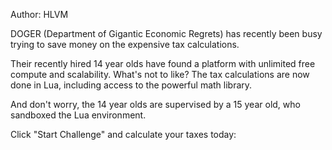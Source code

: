 Author: HLVM

DOGER (Department of Gigantic Economic Regrets) has recently been busy trying to save money on the expensive tax calculations.

Their recently hired 14 year olds have found a platform with unlimited free compute and scalability. What's not to like? The tax calculations are now done in Lua, including access to the powerful math library.

And don't worry, the 14 year olds are supervised by a 15 year old, who sandboxed the Lua environment.

Click "Start Challenge" and calculate your taxes today:
